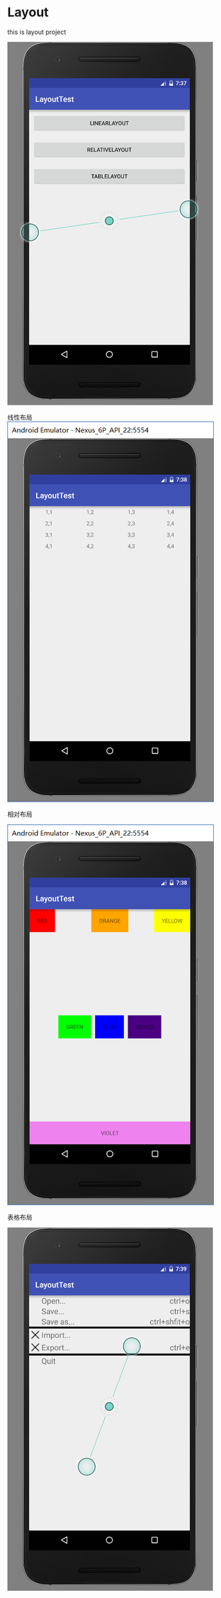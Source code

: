 # Layout
this is layout project

![Alt text](https://github.com/ZhouShiqiao/Layout/blob/master/picture/1.png)

线性布局
![Alt text](https://github.com/ZhouShiqiao/Layout/blob/master/picture/2.png)

相对布局

![Alt text](https://github.com/ZhouShiqiao/Layout/blob/master/picture/3.png)

表格布局

![Alt text](https://github.com/ZhouShiqiao/Layout/blob/master/picture/4.png)
